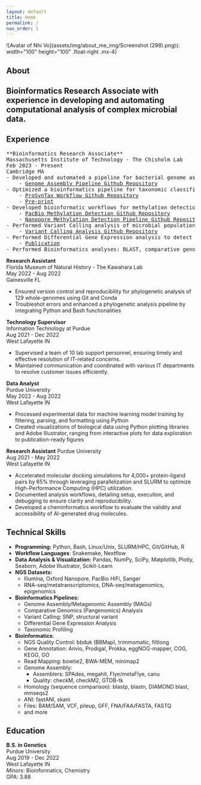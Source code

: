 ```yaml
---
layout: default
title: Home
permalink: /
nav_order: 1
---
```

![Avatar of Nhi Vo](assets/img/about_me_img/Screenshot (298).png){: width="100" height="100" .float-right .mx-4}   

## **About**  
Bioinformatics Research Associate with experience in developing and automating computational analysis of complex microbial data. 
---------------------------------------------------------------

## **Experience**
<div>
<pre class="fs-3">
**Bioinformatics Research Associate**  
Massachusetts Institute of Technology - The Chisholm Lab   
Feb 2023 - Present  
Cambridge MA  
- Developed and automated a pipeline for bacterial genome assembly, binning, classification, and gene annotation for Illumina, Oxford Nanopore, and PacBio Hifi raw reads, designed for High-Performance Computing (HPC) clusters.
    - <a href="https://github.com/nhinvo/genome-assembly-pipeline" target="_blank">Genome Assembly Pipeline Github Repository</a>
- Optimized a bioinformatics pipeline for taxonomic classification and abundance analysis of marine picocyanobacteria in metagenomics samples.
    - <a href="https://github.com/jamesm224/ProSynTax-workflow/tree/main" target="_blank">ProSynTax Workflow Github Repository</a>
    - <a href="https://doi.org/10.1101/2025.03.20.644373" target="_blank">Pre-print</a>
- Developed bioinformatic workflows for methylation detection of PacBio (Revio, RSII, Sequel II, Sequel IIe) and Nanopore data.
    - <a href="https://github.com/nhinvo/pacbio-methylation" target="_blank">PacBio Methylation Detection Github Repository</a>
    - <a href="https://github.com/nhinvo/methylation-pipeline" target="_blank">Nanopore Methylation Detection Pipeline Github Repository</a>
- Performed Variant Calling analysis of microbial populations to detect strain-level genetic differences. 
    - <a href="https://github.com/nhinvo/biofilm-prochlorococcus" target="_blank">Variant Calling Analysis Github Repository</a>
- Performed Differential Gene Expression analysis to detect transcriptional responses of cyanobacterial populations to nutrient perturbations. 
    - <a href="https://doi.org/10.1093/ismeco/ycae131" target="_blank">Publication</a>
- Performed Bioinformatics analyses: BLAST, comparative genomics, ANI, Multiple Sequence Alignment.
</pre>
</div>


**Research Assistant**  
Florida Museum of Natural History - The Kawahara Lab     
May 2022 - Aug 2022     
Gainesville FL  
- Ensured version control and reproducibility for phylogenetic analysis of 129 whole-genomes using Git and Conda
- Troubleshot errors and enhanced a phylogenetic analysis pipeline by integrating Python and Bash functionalities

**Technology Supervisor**   
Information Technology at Purdue  
Aug 2021 - Dec 2022   
West Lafayette IN  
- Supervised a team of 10 lab support personnel, ensuring timely and effective resolution of IT-related concerns. 
- Maintained communication and coordinated with various IT departments to resolve customer issues efficiently.

**Data Analyst**  
Purdue University  
May 2022 - Aug 2022   
West Lafayette IN  
- Processed experimental data for machine learning model training by filtering, parsing, and formatting using Python
- Created visualizations of biological data using Python plotting libraries and Adobe Illustrator, ranging from interactive
plots for data exploration to publication-ready figures


**Research Assistant**
Purdue University  
Aug 2021 - May 2022  
West Lafayette IN    
- Accelerated molecular docking simulations for 4,000+ protein-ligand pairs by 65% through leveraging parallelization and SLURM to optimize High-Performance Computing (HPC) utilization.
- Documented analysis workflows, detailing setup, execution, and debugging to ensure clarity and reproducibility. 
- Developed a cheminformatics workflow to evaluate the validity and accessibility of AI-generated drug molecules.


## **Technical Skills**
- **Programming:** Python, Bash, Linux/Unix, SLURM/HPC, Git/GitHub, R
- **Workflow Languages**: Snakemake, Nextflow 
- **Data Analysis & Visualization:** Pandas, NumPy, SciPy, Matplotlib, Plotly, Seaborn, Adobe Illustrator, Scikit-Learn  
- **NGS Datasets:** 
    - Illumina, Oxford Nanopore, PacBio HiFi, Sanger
    - RNA-seq/metatranscriptomics, DNA-seq/metagenomics, epigenomics
- **Bioinformatics Pipelines:** 
    - Genome Assembly/Metagenomic Assembly (MAGs)
    - Comparative Genomics (Pangenomics) Analysis 
    - Variant Calling: SNP, structural variant 
    - Differential Gene Expression Analysis  
    - Taxonomic Profiling 
- **Bioinformatics**:  
    - NGS Quality Control: bbduk (BBMap), trimmomatic, filtlong
    - Gene Annotation: Anvio, Prodigal, Prokka, eggNOG-mapper, COG, KEGG, GO
    - Read Mapping: bowtie2, BWA-MEM, minimap2
    - Genome Assembly: 
        - Assemblers: SPAdes, megahit, Flye/metaFlye, canu
        - Quality: checkM, checkM2, GTDB-tk
    - Homology (sequence comparison): blastp, blastn, DIAMOND blast, mmseqs2
    - ANI: fastANI, skani
    - Files: BAM/SAM, VCF, pileup, GFF, FNA/FAA/FASTA, FASTQ
    - and more

## **Education** 
**B.S. in Genetics**  
Purdue University  
Aug 2019 - Dec 2022  
West Lafayette IN  
*Minors*: Bioinformatics, Chemistry     
GPA: 3.88  

